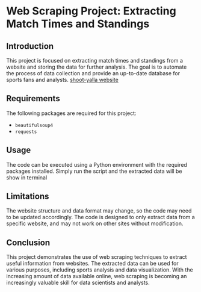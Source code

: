 
# Web Scraping Project: Extracting Match Times and Standings

## Introduction
This project is focused on extracting match times and standings from a website  and storing the data for further analysis. The goal is to automate the process of data collection and provide an up-to-date database for sports fans and analysts.
[shoot-yalla website](https://live.shoot-yalla.tv/)
## Requirements
The following packages are required for this project:
- `beautifulsoup4`
- `requests`

## Usage
The code can be executed using a Python environment with the required packages installed. Simply run the script and the extracted data will be show in terminal

## Limitations
The website structure and data format may change, so the code may need to be updated accordingly. The code is designed to only extract data from a specific website, and may not work on other sites without modification.

## Conclusion
This project demonstrates the use of web scraping techniques to extract useful information from websites. The extracted data can be used for various purposes, including sports analysis and data visualization. With the increasing amount of data available online, web scraping is becoming an increasingly valuable skill for data scientists and analysts.













